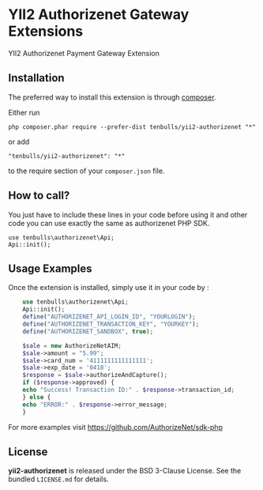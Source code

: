 YII2 Authorizenet Gateway Extensions
====================================
YII2 Authorizenet Payment Gateway Extension

Installation
------------

The preferred way to install this extension is through [composer](http://getcomposer.org/download/).

Either run

```
php composer.phar require --prefer-dist tenbulls/yii2-authorizenet "*"
```

or add

```
"tenbulls/yii2-authorizenet": "*"
```

to the require section of your `composer.json` file.


How to call?
-----	
You just have to include these lines in your code before using it and other code you can use exactly the same as authorizenet PHP SDK.

	use tenbulls\authorizenet\Api;
	Api::init();
	


Usage Examples
-----
Once the extension is installed, simply use it in your code by  :

````php
	use tenbulls\authorizenet\Api;
	Api::init();
	define("AUTHORIZENET_API_LOGIN_ID", "YOURLOGIN");
	define("AUTHORIZENET_TRANSACTION_KEY", "YOURKEY");
	define("AUTHORIZENET_SANDBOX", true);

	$sale = new AuthorizeNetAIM;
	$sale->amount = "5.99";
	$sale->card_num = '4111111111111111';
	$sale->exp_date = '0418';
	$response = $sale->authorizeAndCapture();
	if ($response->approved) {
	echo "Success! Transaction ID:" . $response->transaction_id;
	} else {
	echo "ERROR:" . $response->error_message;
	}	
````

For more examples visit https://github.com/AuthorizeNet/sdk-php	
	
## License

**yii2-authorizenet** is released under the BSD 3-Clause License. See the bundled `LICENSE.md` for details.	
	
